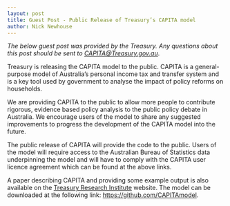 ```yaml
---
layout: post
title: Guest Post - Public Release of Treasury’s CAPITA model
author: Nick Newhouse
---
```


<p><em>The below guest post was provided by the Treasury. Any questions about this post should be sent to </em><a><em><a href="mailto:CAPITA@Treasury.gov.au" class="spamspan">CAPITA@Treasury.gov.au</a></em></a>.</p>
<p>Treasury is releasing the CAPITA model to the public. CAPITA is a general-purpose model of Australia’s personal income tax and transfer system and is a key tool used by government to analyse the impact of policy reforms on households. &nbsp;</p>
<p>We are providing CAPITA to the public to allow more people to contribute rigorous, evidence based policy analysis to the public policy debate in Australia. We encourage users of the model to share any suggested improvements to progress the development of the CAPITA model into the future.</p>
<p>The public release of CAPITA will provide the code to the public. Users of the model will require access to the Australian Bureau of Statistics data underpinning the model and will have to comply with the CAPITA user licence agreement which can be found at the above links.</p>
<p>A paper describing CAPITA and providing some example output is also available on the <a href="http://research.treasury.gov.au/">Treasury Research Institute</a> website. The model can be downloaded at the following link: <a href="https://github.com/CAPITAmodel">https://github.com/CAPITAmodel</a>.</p>
